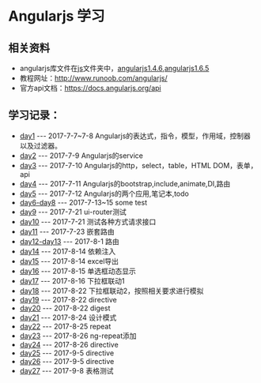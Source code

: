 # Angularjs 学习
## 相关资料

 - angularjs库文件在[js](./master/js)文件夹中，[angularjs1.4.6](./master/js/angular146),[angularjs1.6.5](./master/js/angular165)
 - 教程网址：http://www.runoob.com/angularjs/
 - 官方api文档：https://docs.angularjs.org/api


## 学习记录：

 - [day1](./master/day1/) --- 2017-7-7~7-8 Angularjs的表达式，指令，模型，作用域，控制器以及过滤器。
 - [day2](./master/day2/) --- 2017-7-9 Angularjs的service
 - [day3](./master/day3/) --- 2017-7-10 Angularjs的http，select，table，HTML DOM，表单，api
 - [day4](,/master/day4/) --- 2017-7-11 Angularjs的bootstrap,include,animate,DI,路由
 - [day5](./master/day5/) --- 2017-7-12 Angularjs的两个应用,笔记本,todo
 - [day6-day8](./master/day6) --- 2017-7-13~15 some test
 - [day9](./master/day9) --- 2017-7-21 ui-router测试
 - [day10](./master/day10) --- 2017-7-21 测试各种方式请求接口
 - [day11](./master/day11) --- 2017-7-23 嵌套路由
 - [day12-day13](./master/day12) --- 2017-8-1 路由
 - [day14](./master/day14) --- 2017-8-14 依赖注入
 - [day15](./master/day15) --- 2017-8-14 excel导出
 - [day16](./master/day16) --- 2017-8-15 单选框动态显示
 - [day17](./master/day17) --- 2017-8-16 下拉框联动1
 - [day18](./master/day18) --- 2017-8-22 下拉框联动2，按照相关要求进行模拟
 - [day19](./master/day19) --- 2017-8-22 directive
 - [day20](./master/day20) --- 2017-8-22 digest
 - [day21](./master/day21) --- 2017-8-24 设计模式
 - [day22](./master/day22) --- 2017-8-25 repeat
 - [day23](./master/day23) --- 2017-8-26 ng-repeat添加
 - [day24](./master/day24) --- 2017-8-26 directive
 - [day25](./master/day25) --- 2017-9-5 directive
 - [day26](./master/day26) --- 2017-9-5 directive
 - [day27](./master/day27) --- 2017-9-8 表格测试
